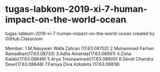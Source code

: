 # tugas-labkom-2019-xi-7-human-impact-on-the-world-ocean
tugas-labkom-2019-xi-7-human-impact-on-the-world-ocean created by GitHub Classroom

Member:
1.M.Nasywan Wafa Zahran (17.63.08702)
2.Muhammad Farhan Ramadhan(17.63.08733)
3.Adila Amanda(17.63.08561)
4.Zona Kalabi(17.63.08849)
5.Arya Tresnawinadi(17.63.08600)
6.Sendi Chandra Dewi(17.63.08648)
7.Farsya Diva Azkaleta (17.63.08818)
